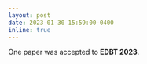 ```yaml
---
layout: post
date: 2023-01-30 15:59:00-0400
inline: true
---
```


One paper was accepted to **EDBT 2023**. 
